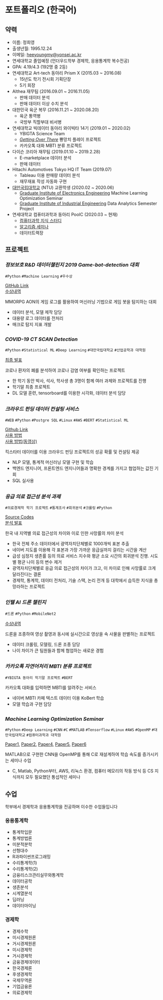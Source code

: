 # 포트폴리오 (한국어)
## 약력
* 이름: 정희영
* 출생년월: 1995.12.24
* 이메일: heeyoungmy@yonsei.ac.kr
* 연세대학교 졸업예정 (언더우드학부 경제학, 응용통계학 복수전공)
* GPA: 4.19/4.3 (192명 중 2등)
* 연세대학교 Art-tech 동아리 Prism X (2015.03 ~ 2016.08)
  * 15년도 학기 전시회 기획단장
  * 5기 회장
* Althea 재무팀 (2016.09.01 ~ 2016.11.05)
  * 판매 데이터 분석
  * 판매 데이터 이상 수치 분석
* 대한민국 육군 복무 (2016.11.21 ~ 2020.08.20)
  * 육군 통역병
  * 국방부 직할부대 비서병
* 연세대학교 빅데이터 동아리 와이빅타 14기 (2019.01 ~ 2020.02)
  * YBIGTA Science Team
  * [_Getting Over There_](https://store.steampowered.com/app/240720/Getting_Over_It_with_Bennett_Foddy/) 뿅망치 플레이 프로젝트
  * 카카오톡 대화 MBTI 분류 프로젝트
* 다이슨 코리아 재무팀 (2019.01.10 ~ 2019.2.28)
  * E-marketplace 데이터 분석
  * 판매 데이터 
* Hitachi Automotives Tokyo HQ IT Team (2019.07)
  * Tableau 이용 판매량 데이터 분석
  * 재무재표 작성 자동화 구현
* [대만국립대학교](https://www.ntu.edu.tw/english/index.html) (NTU) 교환학생 (2020.02 ~ 2020.06)
  * [Graduate Institute of Electronics Engineering](https://www.ntu.edu.tw/english/academics/academics_electrical.html) Machine Learning Optimization Seminar
  * [Graduate Institute of Industrial Engineering](https://ie.ntu.edu.tw/english/Default.html) Data Analytics Semester Project
* 연세대학교 컴퓨터과학과 동아리 PoolC (2020.03 ~ 현재)
  * [컴퓨터과학 지식 스터디](https://www.notion.so/c7393741a82448c483204f37b9067ae5)
  * [알고리즘 세미나](https://velog.io/@hyeong/Solved-Algorithm-Problem-List)
  * 데이터트랙장

## 프로젝트

### _정보보호 R&D 데이터챌린지 2019 Game-bot-detection 대회_
`#Python` `#Machine Learning` `#우수상`

[GitHub Link](https://github.com/Nanjangpan/Game-bot-detection) <br>
[수상내역](https://www.kisis.or.kr/kisis/subIndex/282.do)

MMORPG AON의 게임 로그를 활용하여 머신러닝 기법으로 게임 봇을 탐지하는 대회
- 데이터 분석, 모델 제작 담당
- 대용량 로그 데이터를 전처리
- 매크로 탐지 지표 개발
##

### _COVID-19 CT SCAN Detection_
`#Python` `#Statistical ML` `#Deep Learning` `#대만국립대학교` `#산업공학과 대학원`

[최종 발표](https://velog.io/@hyeong/COVID-19-CT-SCAN-Data)

코로나 환자의 폐를 분석하여 코로나 감염 여부를 확인하는 프로젝트
- 한 학기 동안 박사, 석사, 학사생 총 3명이 함께 여러 과제와 프로젝트를 진행
- 학기말 최종 프로젝트
- DL 모델 훈련, tensorboard를 이용한 시각화, 데이터 분석 담당
##

### _크라우드 펀딩 데이터 컨설팅 서비스_
`#WEB` `#Python` `#Postgre SQL` `#Linux` `#AWS` `#BERT` `#Statistical ML`

[Github Link](https://github.com/whoareyouwhoami/ProjectTellus) <br>
[사용 방법](https://github.com/whoareyouwhoami/KickHelpers.com) <br>
[사용 방법(동영상)](https://www.youtube.com/watch?v=Ip4ZgvXLvSI)

킥스타터 데이터를 이용 크라우드 펀딩 프로젝트의 성공 확률 및 컨설팅 제공
- NLP 모델, 통계적 머신러닝 모델 구현 및 학습
- 백엔드 엔지니어, 프론트엔드 엔지니어들과 명확한 경계를 가지고 협업하는 값진 기회
- SQL 실사용
##

### _응급 의료 접근성 분석 과제_
`#의료경제학 학기 프로젝트` `#통계조사` `#회귀분석` `#크롤링` `#Python`

[Source Codes](https://github.com/hyeong01/Emergency-Medical-Accessibility) <br>
[분석 발표](https://drive.google.com/file/d/1oxgDFhnuKv_zIlZ9ixoEksBy26_LSX7C/view)

한국 내 지역별 의료 접근성의 차이와 이로 인한 사망률의 차이 분석
- 한국 전체 주소 데이터에서 광역자치단체별로 1000개씩 표본 추출
- 네이버 지도를 이용해 각 표본과 가장 가까운 응급실까지 걸리는 시간을 계산
- 급성 심정지 생존률 등의 의료 서비스 지수와 평균 소요 시간의 회귀분석 진행. 시도별 평균 나이 등의 변수 제거
- 광역자치단체별로 응급 의료 접근성의 차이가 크고, 이 차이로 인해 사망률로 크게 달라진다는 결론
- 경제학, 통계학, 데이터 전처리, 기술 스택, 논리 전개 등 대학에서 습득한 지식을 총망라하는 프로젝트
## 

### _인텔 AI 드론 챌린지_
`#드론` `#Python` `#MobileNet2`

[수상내역](https://www.kiise.or.kr/academy/board/academyNewsView.fa)

드론을 조종하여 영상 촬영과 동시에 실시간으로 영상을 속 사물을 판별하는 프로젝트
- 데이터 크롤링, 모델링, 드론 조종 담당
- 나이 차이가 큰 팀원들과 함께 협업하는 새로운 경험
##

### _카카오톡 자연어처리 MBTI 분류 프로젝트_
`#YBIGTA 동아리 학기말 프로젝트` `#BERT`

카카오톡 대화를 입력하면 MBTI를 알려주는 서비스
- 네이버 MBTI 카페 텍스트 데이터 이용 KoBert 학습
- 모델 학습과 구현 담당
##

### _Machine Learning Optimization Seminar_
`#Python` `#Deep Learning` `#CNN` `#C` `#MATLAB` `#Tensorflow` `#Linux` `#AWS` `#OpenMP` `#대만국립대학교` `#컴퓨터과학과 대학원`

[Paper1](https://drive.google.com/file/d/1wB07L8HOzBTs1myBzXWTezAlmOZYZ87b/view?usp=sharing), [Paper2](https://drive.google.com/file/d/1P8NCw7mchoivFPdRvJveuB0F2BsWJUwr/view?usp=sharing), [Paper4](https://drive.google.com/file/d/1T8DCpRTjOoDEUBXWG9-hE6qKDHYw1KCF/view?usp=sharing), [Paper5](https://drive.google.com/file/d/1819iXIHv5MEqzTQLBIK3xRthhZJ7nddy/view?usp=sharing), [Paper6](https://drive.google.com/file/d/1r4pRdmk62SNxR1ANTgq7DiJXNDPa-1S5/view?usp=sharing)

MATLAB으로 구현한 CNN을 OpenMP를 통해 C로 재설계하여 학습 속도를 증가시키는 세미나 수업
- C, Matlab, Python부터, AWS, 리눅스 환경, 컴퓨터 메모리의 작동 방식 등 CS 지식까지 모두 필요했던 통섭적인 세미나 
##

## 수업
학부에서 경제학과 응용통계학을 전공하며 이수한 수업들입니다

### 응용통계학
- 통계학입문
- 통계방법론
- 미분적분학
- 선형대수
- R과파이썬프로그래밍
- 수리통계학(1)
- 수리통계학(2)
- 금융리스크관리실무와통계학
- 데이터공학
- 생존분석
- 시계열분석
- 딥러닝
- 데이터마이닝

### 경제학
- 경제수학
- 미시경제원론
- 거시경제원론
- 미시경제학
- 거시경제학
- 금융경제데이터
- 한국경제론
- 후생경제학
- 국제무역론
- 기업금융론
- 의료경제학
